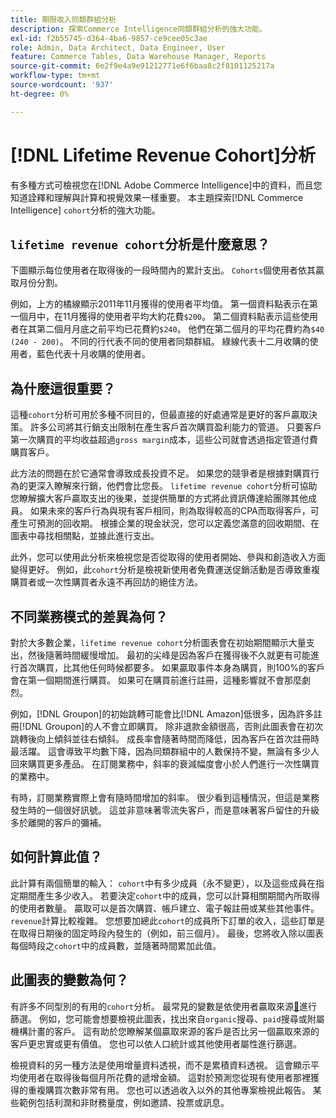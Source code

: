 ```yaml
---
title: 期限收入同類群組分析
description: 探索Commerce Intelligence同類群組分析的強大功能。
exl-id: f2b55745-d364-4ba6-9857-ce9cee05c3ae
role: Admin, Data Architect, Data Engineer, User
feature: Commerce Tables, Data Warehouse Manager, Reports
source-git-commit: 6e2f9e4a9e91212771e6f6baa8c2f8101125217a
workflow-type: tm+mt
source-wordcount: '937'
ht-degree: 0%

---
```


# [!DNL Lifetime Revenue Cohort]分析

有多種方式可檢視您在[!DNL Adobe Commerce Intelligence]中的資料，而且您知道詮釋和理解與計算和視覺效果一樣重要。 本主題探索[!DNL Commerce Intelligence] `cohort`分析的強大功能。

## `lifetime revenue cohort`分析是什麼意思？

下圖顯示每位使用者在取得後的一段時間內的累計支出。 `Cohorts`個使用者依其贏取月份分割。

例如，上方的橘線顯示2011年11月獲得的使用者平均值。 第一個資料點表示在第一個月中，在11月獲得的使用者平均大約花費`$200`。 第二個資料點表示這些使用者在其第二個月月底之前平均已花費約`$240`。 他們在第二個月的平均花費約為`$40 (240 - 200)`。 不同的行代表不同的使用者同類群組。 綠線代表十二月收購的使用者，藍色代表十月收購的使用者。

## 為什麼這很重要？

這種`cohort`分析可用於多種不同目的，但最直接的好處通常是更好的客戶贏取決策。 許多公司將其行銷支出限制在產生客戶首次購買盈利能力的管道。 只要客戶第一次購買的平均收益超過`gross margin`成本，這些公司就會透過指定管道付費購買客戶。

此方法的問題在於它通常會導致成長投資不足。 如果您的競爭者是根據對購買行為的更深入瞭解來行銷，他們會比您長。 `lifetime revenue cohort`分析可協助您瞭解擴大客戶贏取支出的後果，並提供簡單的方式將此資訊傳達給團隊其他成員。 如果未來的客戶行為與現有客戶相同，則為取得較高的CPA而取得客戶，可產生可預測的回收期。 根據企業的現金狀況，您可以定義您滿意的回收期間、在圖表中尋找相關點，並據此進行支出。

此外，您可以使用此分析來檢視您是否從取得的使用者開始、參與和創造收入方面變得更好。 例如，此`cohort`分析是檢視新使用者免費運送促銷活動是否導致重複購買者或一次性購買者永遠不再回訪的絕佳方法。

## 不同業務模式的差異為何？

對於大多數企業，`lifetime revenue cohort`分析圖表會在初始期間顯示大量支出，然後隨著時間緩慢增加。 最初的尖峰是因為客戶在獲得後不久就更有可能進行首次購買，比其他任何時候都要多。 如果贏取事件本身為購買，則100%的客戶會在第一個期間進行購買。 如果可在購買前進行註冊，這種影響就不會那麼劇烈。

例如，[!DNL Groupon]的初始跳轉可能會比[!DNL Amazon]低很多，因為許多註冊[!DNL Groupon]的人不會立即購買。 除非退款金額很高，否則此圖表會在初次跳轉後向上傾斜並往右傾斜。 成長率會隨著時間而降低，因為客戶在首次註冊時最活躍。 這會導致平均數下降，因為同類群組中的人數保持不變，無論有多少人回來購買更多產品。 在訂閱業務中，斜率的衰減幅度會小於人們進行一次性購買的業務中。

有時，訂閱業務實際上會有隨時間增加的斜率。 很少看到這種情況，但這是業務發生時的一個很好訊號。 這並非意味著零流失客戶，而是意味著客戶留住的升級多於離開的客戶的彌補。

## 如何計算此值？

此計算有兩個簡單的輸入： `cohort`中有多少成員（永不變更），以及這些成員在指定期間產生多少收入。 若要決定`cohort`中的成員，您可以計算相關期間內所取得的使用者數量。 贏取可以是首次購買、帳戶建立、電子報註冊或某些其他事件。 `revenue`計算比較複雜。 您想要加總此`cohort`的成員所下訂單的收入，這些訂單是在取得日期後的固定時段內發生的（例如，前三個月）。 最後，您將收入除以圖表每個時段之`cohort`中的成員數，並隨著時間累加此值。

## 此圖表的變數為何？

有許多不同型別的有用的`cohort`分析。 最常見的變數是依使用者贏取來源[&#128279;](../analysis/most-value-source-channel.md)進行篩選。 例如，您可能會想要檢視此圖表，找出來自`organic`搜尋、`paid`搜尋或附屬機構計畫的客戶。 這有助於您瞭解某個贏取來源的客戶是否比另一個贏取來源的客戶更忠實或更有價值。 您也可以依人口統計或其他使用者屬性進行篩選。

檢視資料的另一種方法是使用增量資料透視，而不是累積資料透視。 這會顯示平均使用者在取得後每個月所花費的遞增金額。 這對於預測您從現有使用者那裡獲得的重複購買次數非常有用。 您也可以透過收入以外的其他專案檢視此報告。 某些範例包括利潤和非財務量度，例如邀請、投票或訊息。
